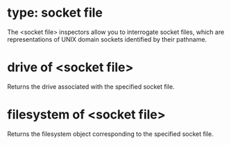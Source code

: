 # type: socket file

The &lt;socket file&gt; inspectors allow you to interrogate socket files, which are representations of UNIX domain sockets identified by their pathname.

# drive of &lt;socket file&gt;

Returns the drive associated with the specified socket file.

# filesystem of &lt;socket file&gt;

Returns the filesystem object corresponding to the specified socket file.
